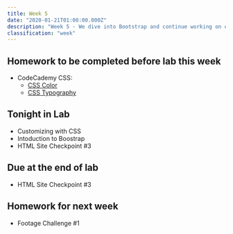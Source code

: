 ```yaml
---
title: Week 5
date: "2020-01-21T01:00:00.000Z"
description: "Week 5 - We dive into Bootstrap and continue working on our HTML sites"
classification: "week"
---
```


## Homework to be completed before lab this week

* CodeCademy CSS:
    * <a href="https://www.codecademy.com/courses/learn-css/lessons/color/exercises/what-is-color" target="_blank">CSS Color</a>
    * <a href="https://www.codecademy.com/courses/learn-css/lessons/css-typography/exercises/typography" target="_blank">CSS Typography</a>

## Tonight in Lab

* Customizing with CSS
* Intoduction to Boostrap
* HTML Site Checkpoint #3

## Due at the end of lab

* HTML Site Checkpoint #3

## Homework for next week

* Footage Challenge #1